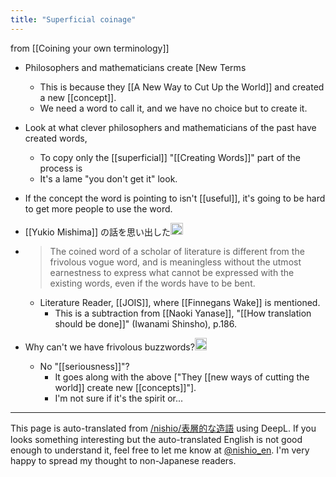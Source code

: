```yaml
---
title: "Superficial coinage"
---
```


from  [[Coining your own terminology]]
- Philosophers and mathematicians create [New Terms
    - This is because they [[A New Way to Cut Up the World]] and created a new [[concept]].
    - We need a word to call it, and we have no choice but to create it.
- Look at what clever philosophers and mathematicians of the past have created words,
    - To copy only the [[superficial]] "[[Creating Words]]" part of the process is
    - It's a lame "you don't get it" look.
- If the concept the word is pointing to isn't [[useful]], it's going to be hard to get more people to use the word.

- [[Yukio Mishima]] の話を思い出した<img src='https://scrapbox.io/api/pages/villagepump/issac/icon' alt='/villagepump/issac.icon' height="19.5"/>
- > The coined word of a scholar of literature is different from the frivolous vogue word, and is meaningless without the utmost earnestness to express what cannot be expressed with the existing words, even if the words have to be bent.
    - Literature Reader, [[JOIS]], where [[Finnegans Wake]] is mentioned.
        - This is a subtraction from [[Naoki Yanase]], "[[How translation should be done]]" (Iwanami Shinsho), p.186.
- Why can't we have frivolous buzzwords?<img src='https://scrapbox.io/api/pages/villagepump/issac/icon' alt='/villagepump/issac.icon' height="19.5"/>
    - No "[[seriousness]]"?
        - It goes along with the above ["They [[new ways of cutting the world]] create new [[concepts]]"].
        - I'm not sure if it's the spirit or...

---
This page is auto-translated from [/nishio/表層的な造語](https://scrapbox.io/nishio/表層的な造語) using DeepL. If you looks something interesting but the auto-translated English is not good enough to understand it, feel free to let me know at [@nishio_en](https://twitter.com/nishio_en). I'm very happy to spread my thought to non-Japanese readers.